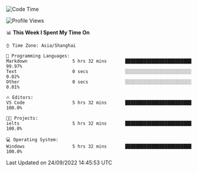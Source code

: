 <!--START_SECTION:waka-->
![Code Time](http://img.shields.io/badge/Code%20Time-200%20hrs%2016%20mins-blue)

![Profile Views](http://img.shields.io/badge/Profile%20Views-0-blue)

📊 **This Week I Spent My Time On** 

```text
⌚︎ Time Zone: Asia/Shanghai

💬 Programming Languages: 
Markdown                 5 hrs 32 mins       █████████████████████████   99.97% 
Text                     0 secs              ░░░░░░░░░░░░░░░░░░░░░░░░░   0.02% 
Other                    0 secs              ░░░░░░░░░░░░░░░░░░░░░░░░░   0.01%

🔥 Editors: 
VS Code                  5 hrs 32 mins       █████████████████████████   100.0%

🐱‍💻 Projects: 
ielts                    5 hrs 32 mins       █████████████████████████   100.0%

💻 Operating System: 
Windows                  5 hrs 32 mins       █████████████████████████   100.0%

```


 Last Updated on 24/09/2022 14:45:53 UTC
<!--END_SECTION:waka-->